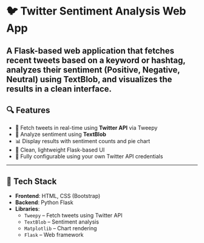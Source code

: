 # 🐦 Twitter Sentiment Analysis Web App

A Flask-based web application that fetches recent tweets based on a keyword or hashtag, analyzes their sentiment (Positive, Negative, Neutral) using **TextBlob**, and visualizes the results in a clean interface.
---
## 🔍 Features

- 🔎 Fetch tweets in real-time using **Twitter API** via Tweepy
- 🧠 Analyze sentiment using **TextBlob**
- 📊 Display results with sentiment counts and pie chart
- 📝 Clean, lightweight Flask-based UI
- 🔐 Fully configurable using your own Twitter API credentials

---

## 🧰 Tech Stack

- **Frontend**: HTML, CSS (Bootstrap)
- **Backend**: Python Flask
- **Libraries**:
  - `Tweepy` – Fetch tweets using Twitter API
  - `TextBlob` – Sentiment analysis
  - `Matplotlib` – Chart rendering
  - `Flask` – Web framework

